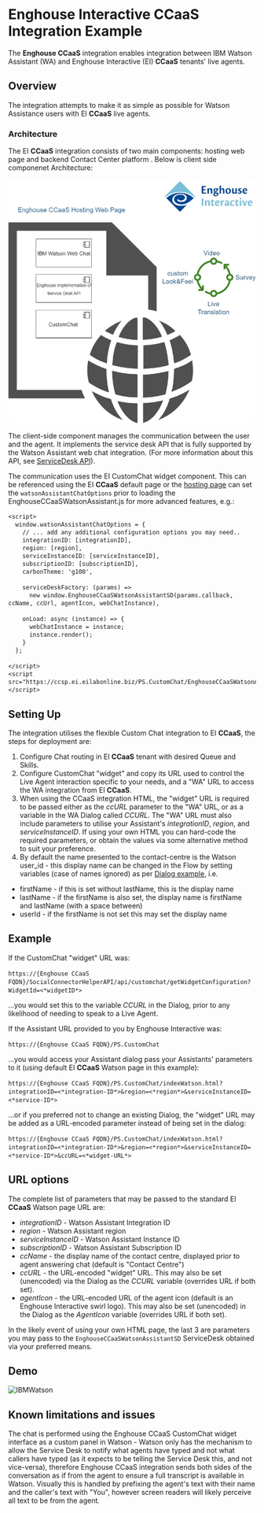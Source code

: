 # Enghouse Interactive CCaaS Integration Example

The **Enghouse CCaaS** integration enables integration between IBM Watson Assistant (WA) and Enghouse Interactive (EI) **CCaaS** tenants' live agents.

## Overview

The integration attempts to make it as simple as possible for Watson Assistance users with EI **CCaaS** live agents.

### Architecture

The EI **CCaaS**  integration consists of two main components: hosting web page and backend Contact Center platform . Below is client side componenet Architecture:

![EI **CCaaS** Watson Asistance Integration Architecture Overview](ibmWatson.jpg)

The client-side component manages the communication between the user and the agent. It implements the service desk API that is fully supported by the Watson Assistant web chat integration. (For more information about this API, see [ServiceDesk API](https://github.com/watson-developer-cloud/assistant-web-chat-service-desk-starter/blob/main/docs/API.md)).

The communication uses the EI CustomChat widget component.  This can be referenced using the EI **CCaaS** default page or the [hosting page](./client/indexWatson.html) can set the `watsonAssistantChatOptions` prior to loading the EnghouseCCaaSWatsonAssistant.js for more advanced features, e.g.:

```
<script>
  window.watsonAssistantChatOptions = {
	// ... add any additional configuration options you may need..
	integrationID: [integrationID],
	region: [region],
	serviceInstanceID: [serviceInstanceID],
	subscriptionID: [subscriptionID],
    carbonTheme: 'g100',
	
	serviceDeskFactory: (params) =>
	  new window.EnghouseCCaaSWatsonAssistantSD(params.callback, ccName, ccUrl, agentIcon, webChatInstance),

	onLoad: async (instance) => {
	  webChatInstance = instance;
	  instance.render();
	}
  };

</script>	
<script src="https://ccsp.ei.eilabonline.biz/PS.CustomChat/EnghouseCCaaSWatsonAssistant.js"></script>
```


## Setting Up


The integration utilises the flexible Custom Chat integration to EI **CCaaS**, the steps for deployment are:


1. Configure Chat routing in EI **CCaaS** tenant with desired Queue and Skills.
2. Configure CustomChat "widget" and copy its URL used to control the Live Agent interaction specific to your needs, and a "WA" URL to access the WA integration from EI **CCaaS**.
3. When using the CCaaS integration HTML, the "widget" URL is required to be passed either as the *ccURL* parameter to the "WA" URL, or as a variable in the WA Dialog called *CCURL*.  The "WA" URL must also include parameters to utilise your Assistant's *integrationID*, *region*, and *serviceInstanceID*.  If using your own HTML you can hard-code the required parameters, or obtain the values via some alternative method to suit your preference.
4. By default the name presented to the contact-centre is the Watson user_id - this display name can be changed in the Flow by setting variables (case of names ignored) as per [Dialog example](./VG_TravelDemo-dialog.json), i.e. 
- firstName - if this is set without lastName, this is the display name
- lastName - if the firstName is also set, the display name is firstName and lastName (with a space between)
- userId - if the firstName is not set this may set the display name


## Example

If the CustomChat "widget" URL was:

`https://{Enghouse CCaaS FQDN}/SocialConnectorHelperAPI/api/customchat/getWidgetConfiguration?WidgetId=<*widgetID*>`

...you would set this to the variable *CCURL* in the Dialog, prior to any likelihood of needing to speak to a Live Agent.


If the Assistant URL provided to you by Enghouse Interactive was:

`https://{Enghouse CCaaS FQDN}/PS.CustomChat`

...you would access your Assistant dialog pass your Assistants' parameters to it (using default EI **CCaaS** Watson page in this example):

`https://{Enghouse CCaaS FQDN}/PS.CustomChat/indexWatson.html?integrationID=<*integration-ID*>&region=<*region*>&serviceInstanceID=<*service-ID*>`

...or if you preferred not to change an existing Dialog, the "widget" URL may be added as a URL-encoded parameter instead of being set in the dialog:

`https://{Enghouse CCaaS FQDN}/PS.CustomChat/indexWatson.html?integrationID=<*integration-ID*>&region=<*region*>&serviceInstanceID=<*service-ID*>&ccURL=<*widget-URL*>`


## URL options

The complete list of parameters that may be passed to the standard EI **CCaaS** Watson page URL are:

- *integrationID* - Watson Assistant Integration ID
- *region* - Watson Assistant region
- *serviceInstanceID* - Watson Assistant Instance ID
- *subscriptionID* - Watson Assistant Subscription ID
- *ccName* - the display name of the contact centre, displayed prior to agent answering chat (default is "Contact Centre")
- *ccURL* - the URL-encoded "widget" URL. This may also be set (unencoded) via the Dialog as the *CCURL* variable (overrides URL if both set). 
- *agentIcon* - the URL-encoded URL of the agent icon (default is an Enghouse Interactive swirl logo).  This may also be set (unencoded) in the Dialog as the *AgentIcon* variable (overrides URL if both set).

In the likely event of using your own HTML page, the last 3 are parameters you may pass to the `EnghouseCCaaSWatsonAssistantSD` ServiceDesk obtained via your preferred means.

## Demo
![IBMWatson](https://user-images.githubusercontent.com/30227436/203360082-bd2d1968-0d35-47e3-8039-0acd852bbf67.gif)

## Known limitations and issues


The chat is performed using the Enghouse CCaaS CustomChat widget interface as a custom panel in Watson - Watson only has the mechanism to allow the Service Desk to notify what agents have typed and not what callers have typed (as it expects to be telling the Service Desk this, and not vice-versa), therefore Enghouse CCaaS integration sends both sides of the conversation as if from the agent to ensure a full transcript is available in Watson. Visually this is handled by prefixing the agent's text with their name and the caller's text with "You", however screen readers will likely perceive all text to be from the agent.
